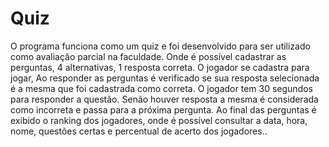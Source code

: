 # Quiz
 O programa funciona como um quiz e foi desenvolvido para ser utilizado como avaliação parcial na faculdade. Onde é possível cadastrar as perguntas, 4 alternativas, 1 resposta correta. O jogador se cadastra para jogar, Ao responder as perguntas é verificado se sua resposta selecionada é a mesma que foi cadastrada como correta. O jogador tem 30 segundos para responder a questão. Senão houver resposta a mesma é considerada como incorreta e passa para a próxima pergunta. Ao final das perguntas é exibido o ranking dos jogadores, onde é possível consultar a data, hora, nome, questões certas e percentual de acerto dos jogadores..
